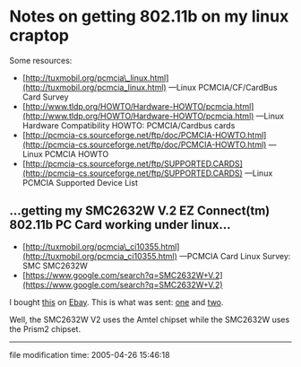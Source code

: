 # Notes on getting 802.11b on my linux craptop

Some resources:

*   [http://tuxmobil.org/pcmcia\_linux.html](http://tuxmobil.org/pcmcia_linux.html) —Linux PCMCIA/CF/CardBus Card Survey
*   [http://www.tldp.org/HOWTO/Hardware-HOWTO/pcmcia.html](http://www.tldp.org/HOWTO/Hardware-HOWTO/pcmcia.html) —Linux Hardware Compatibility HOWTO: PCMCIA/Cardbus cards
*   [http://pcmcia-cs.sourceforge.net/ftp/doc/PCMCIA-HOWTO.html](http://pcmcia-cs.sourceforge.net/ftp/doc/PCMCIA-HOWTO.html) —Linux PCMCIA HOWTO
*   [http://pcmcia-cs.sourceforge.net/ftp/SUPPORTED.CARDS](http://pcmcia-cs.sourceforge.net/ftp/SUPPORTED.CARDS) —Linux PCMCIA Supported Device List

## ...getting my SMC2632W V.2 EZ Connect(tm) 802.11b PC Card working under linux...

*   [http://tuxmobil.org/pcmcia\_ci10355.html](http://tuxmobil.org/pcmcia_ci10355.html) —PCMCIA Card Linux Survey: SMC SMC2632W
*   [https://www.google.com/search?q=SMC2632W+V.2](https://www.google.com/search?q=SMC2632W+V.2)

I bought [this](/images/2005-04-17-smc2632w-v1.jpg) on [Ebay](http://cgi.ebay.com/ws/eBayISAPI.dll?ViewItem&item=5760780727). This is what was sent: [one](/images/2005-04-17-smc2632w-v2-1.jpg) and [two](/images/2005-04-17-smc2632w-v2-2.jpg).

Well, the SMC2632W V2 uses the Amtel chipset while the SMC2632W uses the Prism2 chipset.

* * *

<div class="rightside">

file modification time: 2005-04-26 15:46:18

</div>

